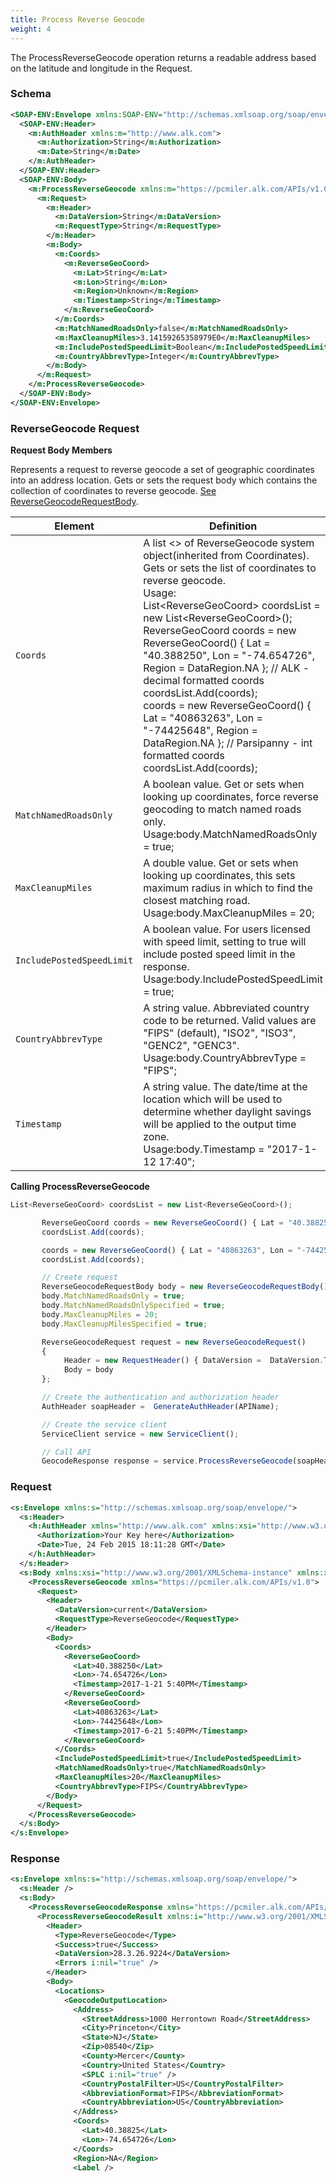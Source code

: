 ```yaml
---
title: Process Reverse Geocode
weight: 4
---
```


The ProcessReverseGeocode operation returns a readable address based on the latitude and longitude in the Request.

### Schema

```xml
<SOAP-ENV:Envelope xmlns:SOAP-ENV="http://schemas.xmlsoap.org/soap/envelope/" xmlns:SOAP-ENC="http://schemas.xmlsoap.org/soap/encoding/" xmlns:xsi="http://www.w3.org/2001/XMLSchema-instance" xmlns:xsd="http://www.w3.org/2001/XMLSchema">
  <SOAP-ENV:Header>
    <m:AuthHeader xmlns:m="http://www.alk.com">
      <m:Authorization>String</m:Authorization>
      <m:Date>String</m:Date>
    </m:AuthHeader>
  </SOAP-ENV:Header>
  <SOAP-ENV:Body>
    <m:ProcessReverseGeocode xmlns:m="https://pcmiler.alk.com/APIs/v1.0">
      <m:Request>
        <m:Header>
          <m:DataVersion>String</m:DataVersion>
          <m:RequestType>String</m:RequestType>
        </m:Header>
        <m:Body>
          <m:Coords>
            <m:ReverseGeoCoord>
              <m:Lat>String</m:Lat>
              <m:Lon>String</m:Lon>
              <m:Region>Unknown</m:Region>
              <m:Timestamp>String</m:Timestamp>
            </m:ReverseGeoCoord>
          </m:Coords>
          <m:MatchNamedRoadsOnly>false</m:MatchNamedRoadsOnly>
          <m:MaxCleanupMiles>3.14159265358979E0</m:MaxCleanupMiles>
          <m:IncludePostedSpeedLimit>Boolean</m:IncludePostedSpeedLimit>
          <m:CountryAbbrevType>Integer</m:CountryAbbrevType>
        </m:Body>
      </m:Request>
    </m:ProcessReverseGeocode>
  </SOAP-ENV:Body>
</SOAP-ENV:Envelope>
```

### ReverseGeocode Request

**Request Body Members**

Represents a request to reverse geocode a set of geographic coordinates into an address location. Gets or sets the request body which contains the collection of coordinates to reverse geocode. [See ReverseGeocodeRequestBody](/web-services/api/class_a_l_k_1_1_p_c_m_1_1_model_1_1_service_models_1_1_reverse_geocode_request_body.html).

<table class="table table-sm">
                <thead>
                    <tr>
                        <th>Element</th>
                        <th>Definition</th>
                        <th>Required</th>
                    </tr>
                </thead>
                <tbody>
                    <tr>
                        <td><code>Coords</code></td>
                        <td>A list &lt;&gt; of ReverseGeocode system object(inherited from Coordinates). Gets or sets the list of coordinates to reverse geocode.
                            <br>
                            Usage:<br>
                            <span>List&lt;ReverseGeoCoord&gt; coordsList = new List&lt;ReverseGeoCoord&gt;();</span>
                            <br>
                            <span>ReverseGeoCoord coords = new ReverseGeoCoord() { Lat = "40.388250", Lon = "-74.654726", Region = DataRegion.NA };  // ALK - decimal formatted coords</span>
                            <br>
                            <span>coordsList.Add(coords);</span>
                            <br>
                            <span>coords = new ReverseGeoCoord() { Lat = "40863263", Lon = "-74425648", Region = DataRegion.NA }; // Parsipanny - int formatted coords</span>
                            <br>
                            <span>coordsList.Add(coords);</span>
                        </td>
                        <td>Y</td>
                    </tr>
                    <tr>
                        <td><code>MatchNamedRoadsOnly</code></td>
                        <td>A boolean value.  Get or sets when looking up coordinates, force reverse geocoding to match named roads only.
                            <br>
                            Usage:<span>body.MatchNamedRoadsOnly = true;</span>
                        </td>
                        <td>N</td>
                    </tr>
                    <tr>
                        <td><code>MaxCleanupMiles</code></td>
                        <td>A double value. Get or sets when looking up coordinates, this sets maximum radius in which to find the closest matching road.
                            <br>
                            Usage:<span>body.MaxCleanupMiles = 20;</span>
                        </td>
                        <td>N</td>
                    </tr>
                    <tr>
                        <td><code>IncludePostedSpeedLimit</code></td>
                        <td>
                            A boolean value. For users licensed with speed limit, setting to true will include posted speed limit in the response.
                            <br>
                            Usage:<span>body.IncludePostedSpeedLimit = true;</span>
                        </td>
                        <td>N</td>
                    </tr>
                  <tr>
                      <td><code>CountryAbbrevType</code></td>
                      <td>
                          A string value. Abbreviated country code to be returned. Valid values are "FIPS" (default), "ISO2", "ISO3", "GENC2", "GENC3".
                          <br>
                          Usage:<span>body.CountryAbbrevType = "FIPS";</span>
                      </td>
                      <td>N</td>
                  </tr>
                <tr>
                    <td><code>Timestamp</code></td>
                    <td>
                        A string value. The date/time at the location which will be used to determine whether daylight savings will be applied to the output time zone.
                        <br>
                        Usage:<span>body.Timestamp = "2017-1-12 17:40";</span>
                    </td>
                    <td>N</td>
                </tr>
                </tbody>
</table>

**Calling ProcessReverseGeocode**

```js
List<ReverseGeoCoord> coordsList = new List<ReverseGeoCoord>();

       ReverseGeoCoord coords = new ReverseGeoCoord() { Lat = "40.388250", Lon = "-74.654726", Region = DataRegion.NA };  // ALK - decimal formatted coords
       coordsList.Add(coords);

       coords = new ReverseGeoCoord() { Lat = "40863263", Lon = "-74425648", Region = DataRegion.NA }; // Parsipanny - int formatted coords
       coordsList.Add(coords);

       // Create request
       ReverseGeocodeRequestBody body = new ReverseGeocodeRequestBody() { Coords = coordsList.ToArray() };
       body.MatchNamedRoadsOnly = true;
       body.MatchNamedRoadsOnlySpecified = true;
       body.MaxCleanupMiles = 20;
       body.MaxCleanupMilesSpecified = true;

       ReverseGeocodeRequest request = new ReverseGeocodeRequest()
       {
            Header = new RequestHeader() { DataVersion =  DataVersion.ToString(), RequestType = "ReverseGeocode" },
            Body = body
       };

       // Create the authentication and authorization header
       AuthHeader soapHeader =  GenerateAuthHeader(APIName);

       // Create the service client
       ServiceClient service = new ServiceClient();

       // Call API
       GeocodeResponse response = service.ProcessReverseGeocode(soapHeader, request);
```

### Request

```xml
<s:Envelope xmlns:s="http://schemas.xmlsoap.org/soap/envelope/">
  <s:Header>
    <h:AuthHeader xmlns="http://www.alk.com" xmlns:xsi="http://www.w3.org/2001/XMLSchema-instance" xmlns:xsd="http://www.w3.org/2001/XMLSchema" xmlns:h="http://www.alk.com">
      <Authorization>Your Key here</Authorization>
      <Date>Tue, 24 Feb 2015 18:11:28 GMT</Date>
    </h:AuthHeader>
  </s:Header>
  <s:Body xmlns:xsi="http://www.w3.org/2001/XMLSchema-instance" xmlns:xsd="http://www.w3.org/2001/XMLSchema">
    <ProcessReverseGeocode xmlns="https://pcmiler.alk.com/APIs/v1.0">
      <Request>
        <Header>
          <DataVersion>current</DataVersion>
          <RequestType>ReverseGeocode</RequestType>
        </Header>
        <Body>
          <Coords>
            <ReverseGeoCoord>
              <Lat>40.388250</Lat>
              <Lon>-74.654726</Lon>
              <Timestamp>2017-1-21 5:40PM</Timestamp>
            </ReverseGeoCoord>
            <ReverseGeoCoord>
              <Lat>40863263</Lat>
              <Lon>-74425648</Lon>
              <Timestamp>2017-6-21 5:40PM</Timestamp>
            </ReverseGeoCoord>
          </Coords>
          <IncludePostedSpeedLimit>true</IncludePostedSpeedLimit>
          <MatchNamedRoadsOnly>true</MatchNamedRoadsOnly>
          <MaxCleanupMiles>20</MaxCleanupMiles>
          <CountryAbbrevType>FIPS</CountryAbbrevType>
        </Body>
      </Request>
    </ProcessReverseGeocode>
  </s:Body>
</s:Envelope>
```

### Response

```xml
<s:Envelope xmlns:s="http://schemas.xmlsoap.org/soap/envelope/">
  <s:Header />
  <s:Body>
    <ProcessReverseGeocodeResponse xmlns="https://pcmiler.alk.com/APIs/v1.0">
      <ProcessReverseGeocodeResult xmlns:i="http://www.w3.org/2001/XMLSchema-instance">
        <Header>
          <Type>ReverseGeocode</Type>
          <Success>true</Success>
          <DataVersion>28.3.26.9224</DataVersion>
          <Errors i:nil="true" />
        </Header>
        <Body>
          <Locations>
            <GeocodeOutputLocation>
              <Address>
                <StreetAddress>1000 Herrontown Road</StreetAddress>
                <City>Princeton</City>
                <State>NJ</State>
                <Zip>08540</Zip>
                <County>Mercer</County>
                <Country>United States</Country>
                <SPLC i:nil="true" />
                <CountryPostalFilter>US</CountryPostalFilter>
                <AbbreviationFormat>FIPS</AbbreviationFormat>
                <CountryAbbreviation>US</CountryAbbreviation>
              </Address>
              <Coords>
                <Lat>40.38825</Lat>
                <Lon>-74.654726</Lon>
              </Coords>
              <Region>NA</Region>
              <Label />
```
